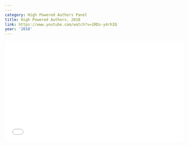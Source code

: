 ```yaml
---
---
category: High Powered Authors Panel
title: High Powered Authors, 2018
link: https://www.youtube.com/watch?v=1RDs-y4rhIQ
year: '2018'
---
```

<iframe width="560" height="315" src="{{ page.link }}" frameborder="0" allowfullscreen></iframe>
